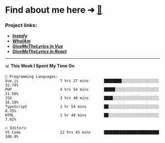 # Find about me here ➜ [🧑](https://pauabella.dev)

### Project links:
- ***[Instafy](https://instafy.me)***
- ***[WhoIAm](https://pauabella.dev)***
- ***[GiveMeTheLyrics in Vue](https://lyrics.pauabella.dev)***
- ***[GiveMeTheLyrics in React](https://pauabella.dev/GiveMeTheLyrics)***

---
<!--START_SECTION:waka-->
📊 **This Week I Spent My Time On** 

```text
💬 Programming Languages: 
Vue.js                   7 hrs 27 mins       ████████░░░░░░░░░░░░░░░░░   32.74% 
PHP                      4 hrs 54 mins       █████░░░░░░░░░░░░░░░░░░░░   21.56% 
JSX                      3 hrs 40 mins       ████░░░░░░░░░░░░░░░░░░░░░   16.18% 
TypeScript               1 hr 54 mins        ██░░░░░░░░░░░░░░░░░░░░░░░   8.35% 
HTML                     1 hr 48 mins        ██░░░░░░░░░░░░░░░░░░░░░░░   7.92%

🔥 Editors: 
VS Code                  22 hrs 45 mins      █████████████████████████   100.0%

```


<!--END_SECTION:waka-->
